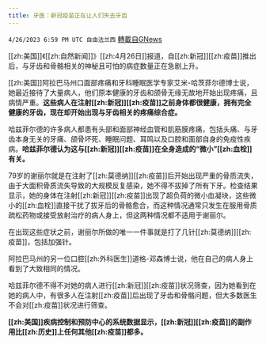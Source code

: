 ```yaml
---
title: 牙医：新冠疫苗正在让人们失去牙齿
---
```

`4/26/2023 6:59 PM UTC 自由法兰西` [轉載自GNews](https://gnews.org/articles/1255350)

[[zh:美国]]《[[zh:自然新闻]]》[[zh:4月26日]]报道，自[[zh:新冠]][[zh:疫苗]]推出后，与牙齿和骨骼相关的神秘且可怕的病症数量正在急剧上升。

  

[[zh:美国]]阿拉巴马州口面部疼痛和牙科睡眠医学专家艾米-哈茨菲尔德博士说，她最近接待了大量病人，他们原本健康的牙齿和颌骨无缘无故地开始出现疼痛，且病情严重。**这些病人在注射[[zh:新冠]][[zh:疫苗]]之前身体都很健康，拥有完全健康的牙齿，现在却开始出现与牙齿相关的疼痛综合症。**

  

哈兹菲尔德的许多病人都患有头部和面部神经血管和肌筋膜疼痛，包括头痛、与牙齿本身无关的牙痛、颌骨坏死、睡眠问题、耳鸣以及口腔和面部自身的免疫性疾病。**哈兹菲尔德认为这与[[zh:新冠]][[zh:疫苗]]在全身造成的“微小”[[zh:血栓]]有关。**

  

79岁的谢丽尔就是在注射了[[zh:莫德纳]][[zh:疫苗]]后开始出现严重的骨质流失，由于大面积骨质流失导致的大规模反复感染，她不得不拔掉了所有下牙。检查结果显示，她的身体在注射[[zh:新冠]][[zh:疫苗]]出现了超负荷的微小血凝块，这些微小的[[zh:血栓]]直接干扰了拔牙后的骨骼愈合，而这种情况通常只发生在服用骨质疏松药物或接受放射治疗的病人身上，但这两种情况都不适用于谢丽尔。

  

在出现这些症状之前，谢丽尔所做的唯一一件事就是打了几针[[zh:莫德纳]][[zh:疫苗]]，包括加强针。

  

阿拉巴马州的另一位口腔[[zh:外科医生]]道格-邓森博士说，他在自己的病人身上看到了大致相同的情况。

  

哈兹菲尔德不得不对她的病人进行[[zh:新冠]][[zh:疫苗]]状况筛查，因为她看到在她的病人中，有很多人在注射[[zh:疫苗]]后出现了牙齿和骨骼问题，但大多数医生不会对[[zh:疫苗]]状况进行筛查。


**[[zh:美国]]疾病控制和预防中心的系统数据显示，[[zh:新冠]][[zh:疫苗]]的副作用比[[zh:历史]]上任何其他[[zh:疫苗]]都多。**
